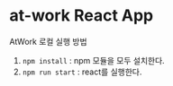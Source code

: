 # at-work React App
AtWork 로컬 실행 방법  
1. `npm install` : npm 모듈을 모두 설치한다.  
2. `npm run start` : react를 실행한다.